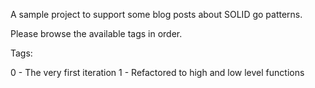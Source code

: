 A sample project to support some blog posts about SOLID go patterns.

Please browse the available tags in order.

Tags:

0 - The very first iteration
1 - Refactored to high and low level functions